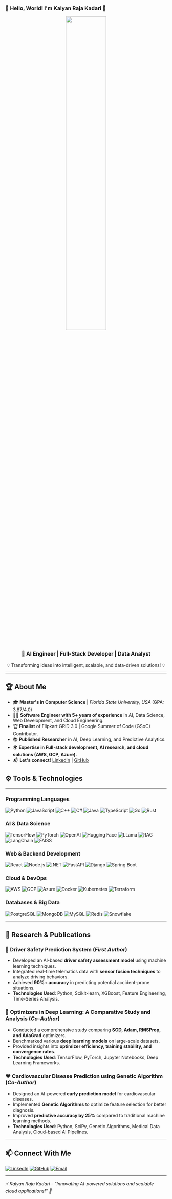 ### 🌟 Hello, World! I'm Kalyan Raja Kadari 🌟

<p align="center">
  <img src="https://media2.giphy.com/media/ZVik7pBtu9dNS/giphy.gif" width="50%" />
</p>

<h3 align="center">🚀 AI Engineer | Full-Stack Developer | Data Analyst</h3>
<p align="center">💡 Transforming ideas into intelligent, scalable, and data-driven solutions! 💡</p>

---

## 🏆 About Me

- 🎓 **Master's in Computer Science** | *Florida State University, USA* (GPA: 3.87/4.0)
- 👨‍💻 **Software Engineer with 5+ years of experience** in AI, Data Science, Web Development, and Cloud Engineering.
- 🏆 **Finalist** of Flipkart GRiD 3.0 | Google Summer of Code (GSoC) Contributor.
- 📚 **Published Researcher** in AI, Deep Learning, and Predictive Analytics.
- 🌍 **Expertise in Full-stack development, AI research, and cloud solutions (AWS, GCP, Azure).**
- 📬 **Let's connect!** [LinkedIn](https://www.linkedin.com/in/kalyan-raja-kadari-181638167/) | [GitHub](https://github.com/Kalyanraja)
## ⚙️ Tools & Technologies

---

### **Programming Languages**
![Python](https://img.shields.io/badge/-Python-3776AB?style=for-the-badge&logo=python&logoColor=white)
![JavaScript](https://img.shields.io/badge/-JavaScript-F7DF1E?style=for-the-badge&logo=javascript&logoColor=black)
![C++](https://img.shields.io/badge/-C++-00599C?style=for-the-badge&logo=c%2B%2B&logoColor=white)
![C#](https://img.shields.io/badge/-C%23-239120?style=for-the-badge&logo=c-sharp&logoColor=white)
![Java](https://img.shields.io/badge/-Java-007396?style=for-the-badge&logo=java&logoColor=white)
![TypeScript](https://img.shields.io/badge/-TypeScript-3178C6?style=for-the-badge&logo=typescript&logoColor=white)
![Go](https://img.shields.io/badge/-Go-00ADD8?style=for-the-badge&logo=go&logoColor=white)
![Rust](https://img.shields.io/badge/-Rust-000000?style=for-the-badge&logo=rust&logoColor=white)

### **AI & Data Science**
![TensorFlow](https://img.shields.io/badge/-TensorFlow-FF6F00?style=for-the-badge&logo=tensorflow&logoColor=white)
![PyTorch](https://img.shields.io/badge/-PyTorch-EE4C2C?style=for-the-badge&logo=pytorch&logoColor=white)
![OpenAI](https://img.shields.io/badge/-OpenAI-412991?style=for-the-badge&logo=openai&logoColor=white)
![Hugging Face](https://img.shields.io/badge/-HuggingFace-FFD700?style=for-the-badge&logo=huggingface&logoColor=black)
![LLama](https://img.shields.io/badge/-LLama-FF5733?style=for-the-badge&logo=llama&logoColor=white)
![RAG](https://img.shields.io/badge/-RAG-1E90FF?style=for-the-badge&logo=data&logoColor=white)
![LangChain](https://img.shields.io/badge/-LangChain-00A36C?style=for-the-badge&logo=blockchain&logoColor=white)
![FAISS](https://img.shields.io/badge/-FAISS-FF4500?style=for-the-badge&logo=database&logoColor=white)

### **Web & Backend Development**
![React](https://img.shields.io/badge/-React-61DAFB?style=for-the-badge&logo=react&logoColor=black)
![Node.js](https://img.shields.io/badge/-Node.js-339933?style=for-the-badge&logo=node.js&logoColor=white)
![.NET](https://img.shields.io/badge/-.NET-512BD4?style=for-the-badge&logo=dotnet&logoColor=white)
![FastAPI](https://img.shields.io/badge/-FastAPI-009688?style=for-the-badge&logo=fastapi&logoColor=white)
![Django](https://img.shields.io/badge/-Django-092E20?style=for-the-badge&logo=django&logoColor=white)
![Spring Boot](https://img.shields.io/badge/-SpringBoot-6DB33F?style=for-the-badge&logo=spring&logoColor=white)

### **Cloud & DevOps**
![AWS](https://img.shields.io/badge/-AWS-232F3E?style=for-the-badge&logo=amazon-aws&logoColor=white)
![GCP](https://img.shields.io/badge/-Google_Cloud-4285F4?style=for-the-badge&logo=google-cloud&logoColor=white)
![Azure](https://img.shields.io/badge/-Azure-0078D4?style=for-the-badge&logo=microsoft-azure&logoColor=white)
![Docker](https://img.shields.io/badge/-Docker-2496ED?style=for-the-badge&logo=docker&logoColor=white)
![Kubernetes](https://img.shields.io/badge/-Kubernetes-326CE5?style=for-the-badge&logo=kubernetes&logoColor=white)
![Terraform](https://img.shields.io/badge/-Terraform-7B42BC?style=for-the-badge&logo=terraform&logoColor=white)

### **Databases & Big Data**
![PostgreSQL](https://img.shields.io/badge/-PostgreSQL-336791?style=for-the-badge&logo=postgresql&logoColor=white)
![MongoDB](https://img.shields.io/badge/-MongoDB-47A248?style=for-the-badge&logo=mongodb&logoColor=white)
![MySQL](https://img.shields.io/badge/-MySQL-4479A1?style=for-the-badge&logo=mysql&logoColor=white)
![Redis](https://img.shields.io/badge/-Redis-DC382D?style=for-the-badge&logo=redis&logoColor=white)
![Snowflake](https://img.shields.io/badge/-Snowflake-29B5E8?style=for-the-badge&logo=snowflake&logoColor=white)

---

## 🔬 Research & Publications

### **🚗 Driver Safety Prediction System** (*First Author*)
- Developed an AI-based **driver safety assessment model** using machine learning techniques.
- Integrated real-time telematics data with **sensor fusion techniques** to analyze driving behaviors.
- Achieved **90%+ accuracy** in predicting potential accident-prone situations.
- **Technologies Used**: Python, Scikit-learn, XGBoost, Feature Engineering, Time-Series Analysis.

### **🧠 Optimizers in Deep Learning: A Comparative Study and Analysis** (*Co-Author*)
- Conducted a comprehensive study comparing **SGD, Adam, RMSProp, and AdaGrad** optimizers.
- Benchmarked various **deep learning models** on large-scale datasets.
- Provided insights into **optimizer efficiency, training stability, and convergence rates**.
- **Technologies Used**: TensorFlow, PyTorch, Jupyter Notebooks, Deep Learning Frameworks.

### **❤️ Cardiovascular Disease Prediction using Genetic Algorithm** (*Co-Author*)
- Designed an AI-powered **early prediction model** for cardiovascular diseases.
- Implemented **Genetic Algorithms** to optimize feature selection for better diagnosis.
- Improved **predictive accuracy by 25%** compared to traditional machine learning methods.
- **Technologies Used**: Python, SciPy, Genetic Algorithms, Medical Data Analysis, Cloud-based AI Pipelines.

---

## 📫 Connect With Me

[![LinkedIn](https://img.shields.io/badge/-LinkedIn-0077B5?style=for-the-badge&logo=linkedin)](https://www.linkedin.com/in/kalyan-raja-kadari-181638167/)
[![GitHub](https://img.shields.io/badge/-GitHub-181717?style=for-the-badge&logo=github)](https://github.com/Kalyanraja)
[![Email](https://img.shields.io/badge/-Email-D14836?style=for-the-badge&logo=gmail)](mailto:kalyanraja012@gmail.com)

---

*⚡ Kalyan Raja Kadari - "Innovating AI-powered solutions and scalable cloud applications!" 🚀*
